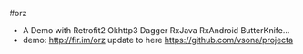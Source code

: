 #orz
* A Demo with Retrofit2 Okhttp3 Dagger RxJava RxAndroid ButterKnife... 
* demo: http://fir.im/orz
update to here https://github.com/vsona/projecta
